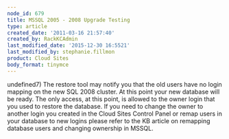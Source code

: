 ```yaml
---
node_id: 679
title: MSSQL 2005 - 2008 Upgrade Testing
type: article
created_date: '2011-03-16 21:57:40'
created_by: RackKCAdmin
last_modified_date: '2015-12-30 16:5521'
last_modified_by: stephanie.fillmon
product: Cloud Sites
body_format: tinymce
---
```


undefined7) The restore tool may notify you that the old users have no login
mapping on the new SQL 2008 cluster. At this point your new database
will be ready. The only access, at this point, is allowed to the owner
login that you used to restore the database. If you need to change the
owner to another login you created in the Cloud Sites Control Panel or
remap users in your database to new logins please refer to the KB
article on remapping database users and changing ownership in MSSQL.

